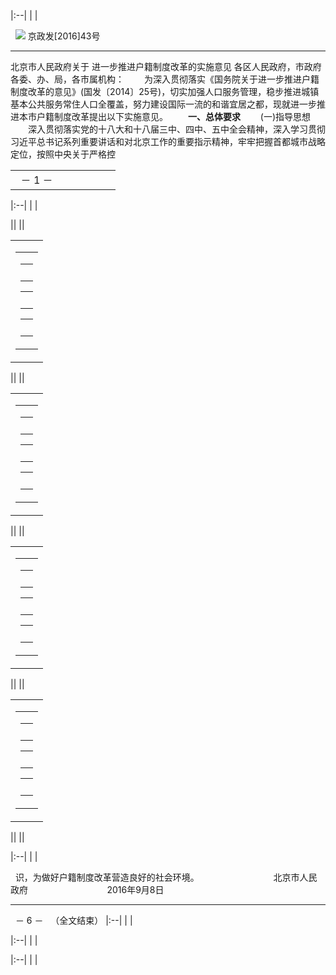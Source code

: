 |:--|
| |

 
![](/Govfile/images/zfwj.gif)
京政发[2016]43号 

* * * * *

北京市人民政府关于
进一步推进户籍制度改革的实施意见
各区人民政府，市政府各委、办、局，各市属机构：
　　为深入贯彻落实《国务院关于进一步推进户籍制度改革的意见》(国发〔2014〕25号)，切实加强人口服务管理，稳步推进城镇基本公共服务常住人口全覆盖，努力建设国际一流的和谐宜居之都，现就进一步推进本市户籍制度改革提出以下实施意见。
　　**一、总体要求**
　　(一)指导思想
　　深入贯彻落实党的十八大和十八届三中、四中、五中全会精神，深入学习贯彻习近平总书记系列重要讲话和对北京工作的重要指示精神，牢牢把握首都城市战略定位，按照中央关于严格控
<table>
<colgroup>
<col width="50%" />
<col width="50%" />
</colgroup>
<tbody>
<tr class="odd">
<td align="left"> 
－ 1 －  </td>
</tr>
</tbody>
</table>

|:--|
| |

||
||

<table>
<colgroup>
<col width="100%" />
</colgroup>
<tbody>
<tr class="odd">
<td align="left"><table>
<colgroup>
<col width="33%" />
<col width="33%" />
<col width="33%" />
</colgroup>
<tbody>
<tr class="odd">
<td align="left"><table>
<tbody>
<tr class="odd">
<td align="left"> </td>
</tr>
</tbody>
</table>
<table>
<colgroup>
<col width="100%" />
</colgroup>
<tbody>
<tr class="odd">
<td align="left"> </td>
</tr>
</tbody>
</table>
<table>
<tbody>
<tr class="odd">
<td align="left"> </td>
</tr>
</tbody>
</table></td>
</tr>
</tbody>
</table></td>
</tr>
</tbody>
</table>

||
||

<table>
<colgroup>
<col width="100%" />
</colgroup>
<tbody>
<tr class="odd">
<td align="left"><table>
<colgroup>
<col width="33%" />
<col width="33%" />
<col width="33%" />
</colgroup>
<tbody>
<tr class="odd">
<td align="left"><table>
<tbody>
<tr class="odd">
<td align="left"> </td>
</tr>
</tbody>
</table>
<table>
<colgroup>
<col width="100%" />
</colgroup>
<tbody>
<tr class="odd">
<td align="left"> </td>
</tr>
</tbody>
</table>
<table>
<tbody>
<tr class="odd">
<td align="left"> </td>
</tr>
</tbody>
</table></td>
</tr>
</tbody>
</table></td>
</tr>
</tbody>
</table>

||
||

<table>
<colgroup>
<col width="100%" />
</colgroup>
<tbody>
<tr class="odd">
<td align="left"><table>
<colgroup>
<col width="33%" />
<col width="33%" />
<col width="33%" />
</colgroup>
<tbody>
<tr class="odd">
<td align="left"><table>
<tbody>
<tr class="odd">
<td align="left"> </td>
</tr>
</tbody>
</table>
<table>
<colgroup>
<col width="100%" />
</colgroup>
<tbody>
<tr class="odd">
<td align="left"> </td>
</tr>
</tbody>
</table>
<table>
<tbody>
<tr class="odd">
<td align="left"> </td>
</tr>
</tbody>
</table></td>
</tr>
</tbody>
</table></td>
</tr>
</tbody>
</table>

||
||

<table>
<colgroup>
<col width="100%" />
</colgroup>
<tbody>
<tr class="odd">
<td align="left"><table>
<colgroup>
<col width="33%" />
<col width="33%" />
<col width="33%" />
</colgroup>
<tbody>
<tr class="odd">
<td align="left"><table>
<tbody>
<tr class="odd">
<td align="left"> </td>
</tr>
</tbody>
</table>
<table>
<colgroup>
<col width="100%" />
</colgroup>
<tbody>
<tr class="odd">
<td align="left"> </td>
</tr>
</tbody>
</table>
<table>
<tbody>
<tr class="odd">
<td align="left"> </td>
</tr>
</tbody>
</table></td>
</tr>
</tbody>
</table></td>
</tr>
</tbody>
</table>

||
||

|:--|
| |

 
识，为做好户籍制度改革营造良好的社会环境。
　　                      北京市人民政府
　　                        2016年9月8日

* * * * *

 
－ 6 －  
（全文结束）
|:--|
| |

|:--|
| |

|:--|
| |


